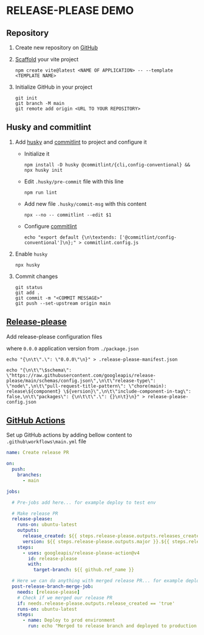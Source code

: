 # RELEASE-PLEASE DEMO

## Repository

1. Create new repository on [GitHub](https://github.com)
1. [Scaffold](https://vitejs.dev/guide/#scaffolding-your-first-vite-project) your vite project

    ```shell
    npm create vite@latest <NAME OF APPLICATION> -- --template <TEMPLATE NAME>
    ```

1. Initialize GitHub in your project

    ```shell
    git init
    git branch -M main
    git remote add origin <URL TO YOUR REPOSITORY>
    ```

## Husky and commitlint

1. Add [husky](https://typicode.github.io/husky/) and [commitlint](https://commitlint.js.org/guides/getting-started.html) to project and configure it

    - Initialize it

      ```shell
      npm install -D husky @commitlint/{cli,config-conventional} &&
      npx husky init
      ```

    - Edit `.husky/pre-commit` file with this line

      ```shell
      npm run lint
      ```

    - Add new file `.husky/commit-msg` with this content

      ```shell
      npx --no -- commitlint --edit $1
      ```

    - Configure [commitlint](https://commitlint.js.org/guides/getting-started.html)

      ```shell
      echo "export default {\n\textends: ['@commitlint/config-conventional']\n};" > commitlint.config.js
      ```

1. Enable `husky`

    ```shell
    npx husky
    ```


1. Commit changes

    ```shell
    git status
    git add .
    git commit -m "<COMMIT MESSAGE>"
    git push --set-upstream origin main
    ```

## [Release-please](https://github.com/googleapis/release-please)

Add release-please configuration files

where `0.0.0` application version from `./package.json`

  ```shell
  echo "{\n\t\".\": \"0.0.0\"\n}" > .release-please-manifest.json

  echo "{\n\t\"\$schema\": \"https://raw.githubusercontent.com/googleapis/release-please/main/schemas/config.json\",\n\t\"release-type\": \"node\",\n\t\"pull-request-title-pattern\": \"chore(main): release\${component} \${version}\",\n\t\"include-component-in-tag\": false,\n\t\"packages\": {\n\t\t\".\": {}\n\t}\n}" > release-please-config.json
  ```

## [GitHub Actions](https://docs.github.com/en/actions)

Set up GitHub actions by adding bellow content to `.github\workflows\main.yml` file

```yaml
name: Create release PR

on:
  push:
    branches:
      - main

jobs:

  # Pre-jobs add here... for example deploy to test env

  # Make release PR
  release-please:
    runs-on: ubuntu-latest
    outputs:
      release_created: ${{ steps.release-please.outputs.releases_created }}
      version: ${{ steps.release-please.outputs.major }}.${{ steps.release-please.outputs.minor }}.${{ steps.release-please.outputs.patch }}
    steps:
      - uses: googleapis/release-please-action@v4
        id: release-please
        with:
          target-branch: ${{ github.ref_name }}

  # Here we can do anything with merged release PR... for example deploy to stage or production and etc.
  post-release-branch-merge-job:
    needs: [release-please]
    # Check if we merged our release PR
    if: needs.release-please.outputs.release_created == 'true'
    runs-on: ubuntu-latest
    steps:
      - name: Deploy to prod environment
        run: echo "Merged to release branch and deployed to production!"
```
